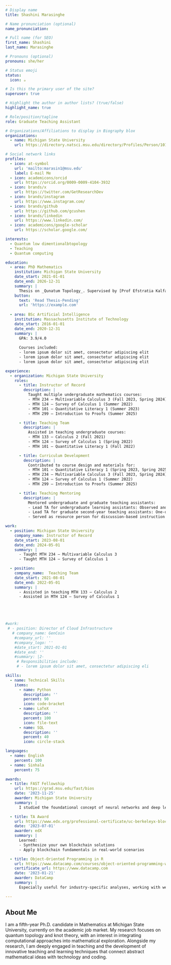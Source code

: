 ```yaml
---
# Display name
title: Shashini Marasinghe

# Name pronunciation (optional)
name_pronunciation: 

# Full name (for SEO)
first_name: Shashini
last_name: Marasinghe

# Pronouns (optional)
pronouns: she/her

# Status emoji
status:
  icon: ☕️

# Is this the primary user of the site?
superuser: true

# Highlight the author in author lists? (true/false)
highlight_name: true

# Role/position/tagline
role: Graduate Teaching Assistant

# Organizations/Affiliations to display in Biography blox
organizations:
  - name: Michigan State University
    url: https://directory.natsci.msu.edu/directory/Profiles/Person/101486

# Social network links
profiles:
  - icon: at-symbol
    url: 'mailto:marasin1@msu.edu'
    label: E-mail Me
  - icon: academicons/orcid
    url: https://orcid.org/0009-0009-4104-3932  
  - icon: brands/x
    url: https://twitter.com/GetResearchDev
  - icon: brands/instagram
    url: https://www.instagram.com/
  - icon: brands/github
    url: https://github.com/gcushen
  - icon: brands/linkedin
    url: https://www.linkedin.com/
  - icon: academicons/google-scholar
    url: https://scholar.google.com/

interests:
  - Quantum low dimentionalbtopology
  - Teaching
  - Quantum computing

education:
  - area: PhD Mathematics
    institution: Michigan State University
    date_start: 2021-01-01
    date_end: 2026-12-31
    summary: |
      Thesis on _Qunatum Topology_. Supervised by [Prof Efstratia Kalfagianni](https://users.math.msu.edu/users/kalfagia/). #Presented papers at 5 IEEE conferences #with the contributions being published in 2 Springer journals.
    button:
      text: 'Read Thesis-Pending'
      url: 'https://example.com'
  
  - area: BSc Artificial Intelligence
    institution: Massachusetts Institute of Technology
    date_start: 2016-01-01
    date_end: 2020-12-31
    summary: |
      GPA: 3.9/4.0
      
      Courses included:
      - lorem ipsum dolor sit amet, consectetur adipiscing elit
      - lorem ipsum dolor sit amet, consectetur adipiscing elit
      - lorem ipsum dolor sit amet, consectetur adipiscing elit

experience:
  - organization: Michigan State University
    roles:
      - title: Instructor of Record
        description: |
          Taught multiple undergraduate mathematics courses:
          - MTH 234 – Multivariable Calculus 3 (Fall 2023, Spring 2024)
          - MTH 124 – Survey of Calculus 1 (Summer 2022)
          - MTH 101 – Quantitative Literacy 1 (Summer 2023)
          - MTH 299 – Introduction to Proofs (Summer 2025)

      - title: Teaching Team
        description: |
          Assisted in teaching undergraduate courses:
          - MTH 133 – Calculus 2 (Fall 2021)
          - MTH 124 – Survey of Calculus 1 (Spring 2022)
          - MTH 101 – Quantitative Literacy 1 (Fall 2022)

      - title: Curriculum Development
        description: |
          Contributed to course design and materials for:
          - MTH 101 – Quantitative Literacy 1 (Spring 2023, Spring 2025)
          - MTH 234 – Multivariable Calculus 3 (Fall 2023, Spring 2024)
          - MTH 124 – Survey of Calculus 1 (Summer 2022)
          - MTH 299 – Introduction to Proofs (Summer 2025)

      - title: Teaching Mentoring
        description: |
          Mentored undergraduate and graduate teaching assistants:
          - Lead TA for undergraduate learning assistants: Observed and provided detailed feedback.
          - Lead TA for graduate second-year teaching assistants: One-on-one mentoring and feedback.
          - Served as resource person for discussion-based instruction for undergraduate learning assistants and first-year TAs.

work:
  - position: Michigan State University
    company_name: Instructor of Record
    date_start: 2023-08-01
    date_end: 2024-05-01
    summary: |
      - Taught MTH 234 – Multivariable Calculus 3
      - Taught MTH 124 – Survey of Calculus 1

  - position: 
    company_name:  Teaching Team
    date_start: 2021-08-01
    date_end: 2022-05-01
    summary: |
      - Assisted in teaching MTH 133 – Calculus 2
      - Assisted in MTH 124 – Survey of Calculus 1





#work:
 # - position: Director of Cloud Infrastructure
   # company_name: GenCoin
    #company_url: ''
    #company_logo: ''
    #date_start: 2021-01-01
    #date_end: ''
    #summary: |2-
     # Responsibilities include:
     # - lorem ipsum dolor sit amet, consectetur adipiscing eli

skills:
  - name: Technical Skills
    items:
      - name: Python
        description: ''
        percent: 90
        icon: code-bracket
      - name: LaTeX
        description: ''
        percent: 100
        icon: file-text
      - name: SQL
        description: ''
        percent: 40
        icon: circle-stack

languages:
  - name: English
    percent: 100
  - name: Sinhala
    percent: 75

awards:
  - title: FAST Fellowship
    url: https://grad.msu.edu/fast/bios 
    date: '2023-11-25'
    awarder: Michigan State University
    summary: |
      I studied the foundational concept of neural networks and deep learning.

  - title: TA Award
    url: https://www.edx.org/professional-certificate/uc-berkeleyx-blockchain-fundamentals
    date: '2023-07-01'
    awarder: edX
    summary: |
      Learned:
      - Synthesize your own blockchain solutions
      - Apply blockchain fundamentals in real-world scenarios

  - title: Object-Oriented Programming in R
    url: https://www.datacamp.com/courses/object-oriented-programming-with-s3-and-r6-in-r
    certificate_url: https://www.datacamp.com
    date: '2023-01-21'
    awarder: DataCamp
    summary: |
      Especially useful for industry-specific analyses, working with web APIs, and building GUIs.

---
```


## About Me

I am a fifth-year Ph.D. candidate in Mathematics at Michigan State University, currently on the academic job market. My research focuses on quantum topology and knot theory, with an interest in integrating computational approaches into mathematical exploration. Alongside my research, I am deeply engaged in teaching and the development of innovative teaching and learning techniques that connect abstract mathematical ideas with technology and coding.
